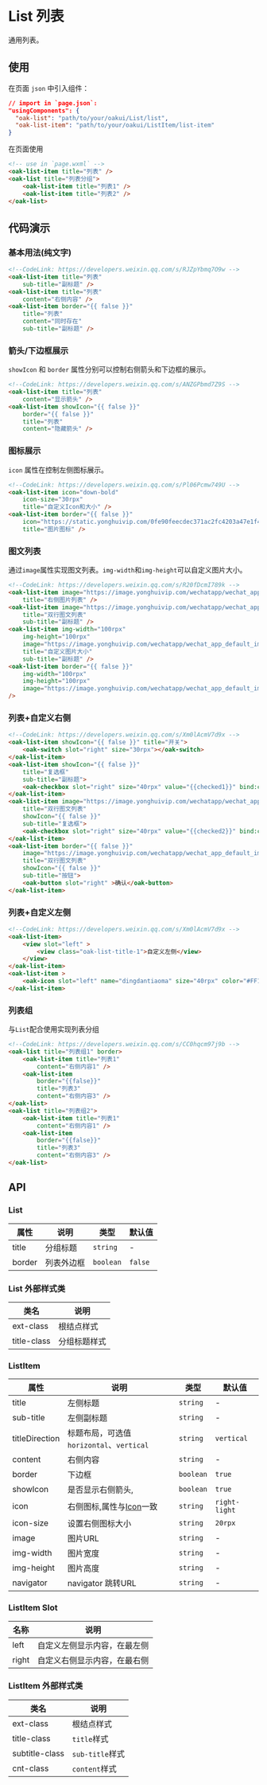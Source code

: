 # List 列表
通用列表。

## 使用

在页面 `json` 中引入组件：

```json
// import in `page.json`:
"usingComponents": {
  "oak-list": "path/to/your/oakui/List/list",
  "oak-list-item": "path/to/your/oakui/ListItem/list-item"
}
```

在页面使用
```html
<!-- use in `page.wxml` -->
<oak-list-item title="列表" />
<oak-list title="列表分组">
    <oak-list-item title="列表1" />
    <oak-list-item title="列表2" />
</oak-list>
```

## 代码演示
### 基本用法(纯文字)
```html
<!--CodeLink: https://developers.weixin.qq.com/s/RJZpYbmq7O9w -->
<oak-list-item title="列表"
    sub-title="副标题" />
<oak-list-item title="列表"
    content="右侧内容" />
<oak-list-item border="{{ false }}"
    title="列表"
    content="同时存在"
    sub-title="副标题" />
```

### 箭头/下边框展示
`showIcon` 和 `border` 属性分别可以控制右侧箭头和下边框的展示。
```html
<!--CodeLink: https://developers.weixin.qq.com/s/ANZGPbmd7Z9S -->
<oak-list-item title="列表"
    content="显示箭头" />
<oak-list-item showIcon="{{ false }}"
    border="{{ false }}"
    title="列表"
    content="隐藏箭头" />
```

### 图标展示
`icon` 属性在控制左侧图标展示。
```html
<!--CodeLink: https://developers.weixin.qq.com/s/Pl06Pcmw749U -->
<oak-list-item icon="down-bold"
    icon-size="30rpx"
    title="自定义Icon和大小" />
<oak-list-item border="{{ false }}"
    icon="https://static.yonghuivip.com/0fe90feecdec371ac2fc4203a47e1f4b-3726c86359d4d738142342f3904409f6.png"
    title="图片图标" />
```

### 图文列表
通过`image`属性实现图文列表。`img-width`和`img-height`可以自定义图片大小。

```html
<!--CodeLink: https://developers.weixin.qq.com/s/R20fDcmI789k -->
<oak-list-item image="https://image.yonghuivip.com/wechatapp/wechat_app_default_img_oblong.png"
    title="右侧图片列表" />
<oak-list-item image="https://image.yonghuivip.com/wechatapp/wechat_app_default_img_oblong.png"
    title="双行图文列表"
    sub-title="副标题" />
<oak-list-item img-width="100rpx"
    img-height="100rpx"
    image="https://image.yonghuivip.com/wechatapp/wechat_app_default_img_square.png"
    title="自定义图片大小"
    sub-title="副标题" />
<oak-list-item border="{{ false }}"
    img-width="100rpx"
    img-height="100rpx"
    image="https://image.yonghuivip.com/wechatapp/wechat_app_default_img_square.png"
/>
```

### 列表+自定义右侧
```html
<!--CodeLink: https://developers.weixin.qq.com/s/Xm0lAcmV7d9x -->
<oak-list-item showIcon="{{ false }}" title="开关">
    <oak-switch slot="right" size="30rpx"></oak-switch>
</oak-list-item>
<oak-list-item showIcon="{{ false }}"
    title="复选框"
    sub-title="副标题">
    <oak-checkbox slot="right" size="40rpx" value="{{checked1}}" bind:change="onCheckbox1"></oak-checkbox>
</oak-list-item>
<oak-list-item image="https://image.yonghuivip.com/wechatapp/wechat_app_default_img_oblong.png"
    title="双行图文列表"
    showIcon="{{ false }}"
    sub-title="复选框">
    <oak-checkbox slot="right" size="40rpx" value="{{checked2}}" bind:change="onCheckbox2"></oak-checkbox>
</oak-list-item>
<oak-list-item border="{{ false }}"
    image="https://image.yonghuivip.com/wechatapp/wechat_app_default_img_oblong.png"
    title="双行图文列表"
    showIcon="{{ false }}"
    sub-title="按钮">
    <oak-button slot="right" >确认</oak-button>
</oak-list-item>
```
### 列表+自定义左侧
```html
<!--CodeLink: https://developers.weixin.qq.com/s/Xm0lAcmV7d9x -->
<oak-list-item>
    <view slot="left" >
        <view class="oak-list-title-1">自定义左侧</view>
    </view>
</oak-list-item>
<oak-list-item >
    <oak-icon slot="left" name="dingdantiaoma" size="40rpx" color="#FF1A34"></oak-icon>
</oak-list-item>
```

### 列表组
与`List`配合使用实现列表分组
```html
<!--CodeLink: https://developers.weixin.qq.com/s/CC0hqcm97j9b -->
<oak-list title="列表组1" border>
    <oak-list-item title="列表1"
        content="右侧内容1" />
    <oak-list-item
        border="{{false}}"
        title="列表3"
        content="右侧内容3" />
</oak-list>
<oak-list title="列表组2">
    <oak-list-item title="列表1"
        content="右侧内容1" />
    <oak-list-item
        border="{{false}}"
        title="列表3"
        content="右侧内容3" />
</oak-list>
```

##  API

### List

| 属性 | 说明 | 类型 | 默认值 |
|-----------|-----------|-----------|-------------|
| title | 分组标题 | `string` | - |
| border | 列表外边框 | `boolean` | `false` |


### List 外部样式类

| 类名 | 说明 |
|-----------|-----------|
| ext-class | 根结点样式 |
| title-class | 分组标题样式 |


### ListItem

| 属性 | 说明 | 类型 | 默认值 |
|-----------|-----------|-----------|-------------|
| title | 左侧标题 | `string` | - |
| sub-title | 左侧副标题 | `string` | - |
| titleDirection | 标题布局，可选值`horizontal`、`vertical` | `string` | `vertical` |
| content | 右侧内容 | `string` | - |
| border | 下边框 | `boolean` | `true` |
| showIcon | 是否显示右侧箭头, | `boolean` | `true` |
| icon | 右侧图标,属性与[Icon](https://yh-yunchuang-fe.github.io/oak/#/components/Icon)一致 | `string` | `right-light` |
| icon-size | 设置右侧图标大小 | `string` | `20rpx` |
| image | 图片URL | `string` | - |
| img-width | 图片宽度 | `string` | - |
| img-height | 图片高度 | `string` | - |
| navigator | navigator 跳转URL | `string` | - |
### ListItem Slot

| 名称 | 说明 |
|-----------|-----------|
| left | 自定义左侧显示内容，在最左侧 |
| right | 自定义右侧显示内容，在最右侧 |

### ListItem 外部样式类

| 类名 | 说明 |
|-----------|-----------|
| ext-class | 根结点样式 |
| title-class | `title`样式 |
| subtitle-class | `sub-title`样式 |
| cnt-class | `content`样式 |